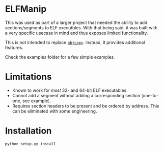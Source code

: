 # ELFManip

This was used as part of a larger project that needed the ability to add sections/segments to ELF executbles.
With that being said, it was built with a very specific usecase in mind and thus exposes limited functionality.

This is not intended to replace [`objcopy`](https://linux.die.net/man/1/objcopy). Instead, it provides additional features.

Check the examples folder for a few simple examples.

# Limitations

- Known to work for *most* 32- and 64-bit ELF executables.
- Cannot add a segment without adding a corresponding section (one-to-one, see example).
- Requires section headers to be present and be ordered by address. This can be eliminated with some engineering.

# Installation

`python setup.py install`
